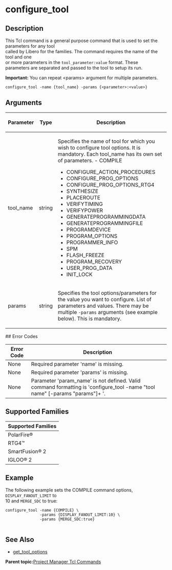 # configure\_tool

## Description

This Tcl command is a general purpose command that is used to set the parameters for any tool<br /> called by Libero for the families. The command requires the name of the tool and one<br /> or more parameters in the `tool_parameter:value` format. These<br /> parameters are separated and passed to the tool to setup its run.

**Important:** You can repeat &lt;params&gt; argument for multiple parameters.​​

```
configure_tool -name {tool_name} -params {<parameter>:<value>} 
```

## Arguments

<table id="GUID-2B1F960D-94AD-4743-A52A-965A6C2060E2"><thead><tr><th>

Parameter

</th><th>

Type

</th><th>

Description

</th></tr></thead><tbody><tr><td>

tool\_name

</td><td>

string

</td><td>

Specifies the name of tool for which you wish to configure tool options. It is mandatory. Each tool\_name has its own set of parameters. -   COMPILE
-   CONFIGURE\_ACTION\_PROCEDURES
-   CONFIGURE\_PROG\_OPTIONS
-   CONFIGURE\_PROG\_OPTIONS\_RTG4
-   SYNTHESIZE
-   PLACEROUTE
-   VERIFYTIMING
-   VERIFYPOWER
-   GENERATEPROGRAMMINGDATA
-   GENERATEPROGRAMMINGFILE
-   PROGRAMDEVICE
-   PROGRAM\_OPTIONS
-   PROGRAMMER\_INFO
-   SPM
-   FLASH\_FREEZE
-   PROGRAM\_RECOVERY
-   USER\_PROG\_DATA
-   INIT\_LOCK

</td></tr><tr><td>

params

</td><td>

string

</td><td>

Specifies the tool options/parameters for the value you want to configure. List of parameters and values. There may be multiple `-params` arguments \(see example below\). This is mandatory.

</td></tr></tbody>
</table>## Error Codes

|Error Code|Description|
|----------|-----------|
|None|Required parameter 'name' is missing.|
|None|Required parameter 'params' is missing.|
|None|Parameter 'param\_name' is not defined. Valid command formatting is 'configure\_tool -name "tool name" \[-params "params"\]+ '.|

## Supported Families

|Supported Families|
|------------------|
|PolarFire®|
|RTG4™|
|SmartFusion® 2|
|IGLOO® 2|

## Example

The following example sets the COMPILE command options, `DISPLAY_FANOUT_LIMIT` to<br /> 10 and `MERGE_SDC` to true:

```
configure_tool -name {COMPILE} \
               -params {DISPLAY_FANOUT_LIMIT:10} \
               -params {MERGE_SDC:true}
              
```

## See Also

-   [get\_tool\_options](GUID-B7150D0E-4DDD-423C-945C-17B175566F62.md)

**Parent topic:**[Project Manager Tcl Commands](GUID-CE445F8D-419D-434B-9288-A0005F280E89.md)

